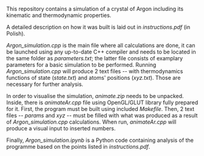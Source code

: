 This repository contains a simulation of a crystal of Argon including its kinematic and thermodynamic properties.

A detailed description on how it was built is laid out in _instructions.pdf_ (in Polish).

_Argon_simulation.cpp_ is the main file where all calculations are done, it can be launched using any up-to-date C++ compiler and needs to be located in the same folder as _parameters.txt_; the latter file consists of examplary parameters for a basic simulation to be performed. Running _Argon_simulation.cpp_ will produce 2 text files -- with thermodynamics functions of state (_state.txt_) and atoms' positions (_xyz.txt_). Those are necessary for further analysis.

In order to visualise the simulation, _animate.zip_ needs to be unpacked. Inside, there is _animateAr.cpp_ file using OpenGL/GLUT library fully prepared for it. First, the program must be built using included _Makefile_. Then, 2 text files -- _params_ and _xyz_ -- must be filled with what was produced as a result of _Argon_simulation.cpp_ calculations. When run, _animateAr.cpp_ will produce a visual input to inserted numbers.

Finally, _Argon_simulation.ipynb_ is a Python code containing analysis of the programme based on the points listed in _instructions.pdf_.
